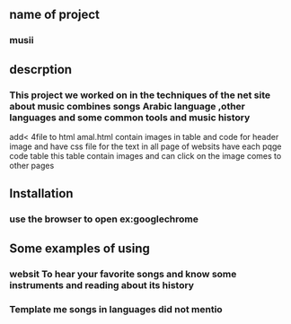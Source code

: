 

## name of project

### musii

## descrption

### This project we worked on in the techniques of the net site about music combines songs Arabic language ,other languages and some common tools and music history
add< 4file to html amal.html contain images in table and code for header image and have css file for the text in all page of websits
have each pqge code table this table contain images and can click on the image comes to other pages

## Installation

### use the browser to open ex:googlechrome

## Some examples of using
### websit To hear your favorite songs and know some instruments and reading about its history
### Template me songs in languages did not mentio
